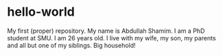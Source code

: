 # hello-world
My first (proper) repository.
My name is Abdullah Shamim. I am a PhD student at SMU. I am 26 years old. I live with my wife, my son, my parents and all but one of my siblings. Big household!
